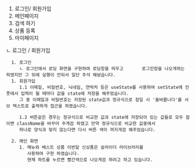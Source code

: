 1. 로그인/ 회원가입
2. 메인페이지
3. 검색 하기
4. 상품 등록
5. 마이페이지

ㄴ 로그인 / 회원가입

      1. 로그인
         ㄴ 로그인에서 로딩 화면을 구현하여 로딩창을 띄우고       로그인창을 나오게하는 하였지만 그 뒤에 실행이 안되서 일단 주석 해놨습니다.
      1. 회원가입
         1.1 이메일, 비밀번호, 닉네임, 연락처 등은 useState를 사용하여 setState에 인풋에서 입력이 될 때마다 값을 state에 저장을 해주었습니다.
         그 중 이메일과 비밀번호는 저장된 state값과 정규식으로 참일 시 '올바릅니다'를 서브 텍스트로 출력하게 접근을 하였습니다.

         1.2 버튼같은 경우는 정규식으로 비교한 값과 state에 저장되어 있는 값들로 모두 참이면 className을 바꾸어 주게끔 하였고 만약 정규식으로 비교한 값중에서
         하나로 양식과 맞지 않는다면 다시 버튼 색이 꺼지게끔 해주었습니다.

      2. 메인 화면
         1. 메뉴와 베스트 상품 이번달 신상품은 슬라이더 라이브러리를
            사용하여 구현 하였습니다.
            현재 하트를 누르면 빨간색으로 나오게끔 하려고 하고 있습니다.
